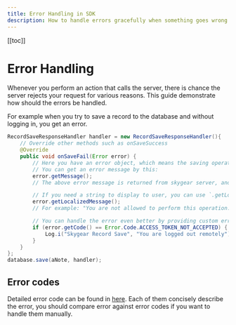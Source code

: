 ```yaml
---
title: Error Handling in SDK
description: How to handle errors gracefully when something goes wrong
---
```


[[toc]]

# Error Handling

Whenever you perform an action that calls the server, there is chance the
server rejects your request for various reasons.
This guide demonstrate how should the errors be handled.

For example when you try to save a record to the database and without
logging in, you get an error.

```java
RecordSaveResponseHandler handler = new RecordSaveResponseHandler(){
    // Override other methods such as onSaveSuccess
    @Override
    public void onSaveFail(Error error) {
        // Here you have an error object, which means the saving operation is failed.
        // You can get an error message by this:
        error.getMessage();
        // The above error message is returned from skygear server, and is intended for developer.

        // If you need a string to display to user, you can use `.getLocalizedMessage()`
        error.getLocalizedMessage();
        // For example: "You are not allowed to perform this operation."

        // You can handle the error even better by providing custom error message based on the context and error code.
        if (error.getCode() == Error.Code.ACCESS_TOKEN_NOT_ACCEPTED) {
            Log.i("Skygear Record Save", "You are logged out remotely");
        }
    }
};
database.save(aNote, handler);
```

## Error codes

Detailed error code can be found in [here](https://github.com/SkygearIO/skygear-SDK-Android/blob/master/skygear/src/main/java/io/skygear/skygear/Error.java).
Each of them concisely describe the error, you should compare error against
error codes if you want to handle them manually.
